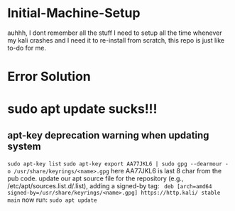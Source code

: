 # Initial-Machine-Setup
auhhh, I dont remember all the stuff I need to setup all the time whenever my kali crashes and I need it to re-install from scratch, this repo is just like to-do for me.

# Error Solution
# sudo apt update sucks!!!

## apt-key deprecation warning when updating system
`sudo apt-key list`
`sudo apt-key export AA77JKL6 | sudo gpg --dearmour -o /usr/share/keyrings/<name>.gpg`
here AA77JKL6 is last 8 char from the pub code.
update our apt source file for the repository (e.g., /etc/apt/sources.list.d/<name>.list), adding a signed-by tag:
``` deb [arch=amd64 signed-by=/usr/share/keyrings/<name>.gpg] https://http.kali/ stable main```
now run:
`sudo apt update`
